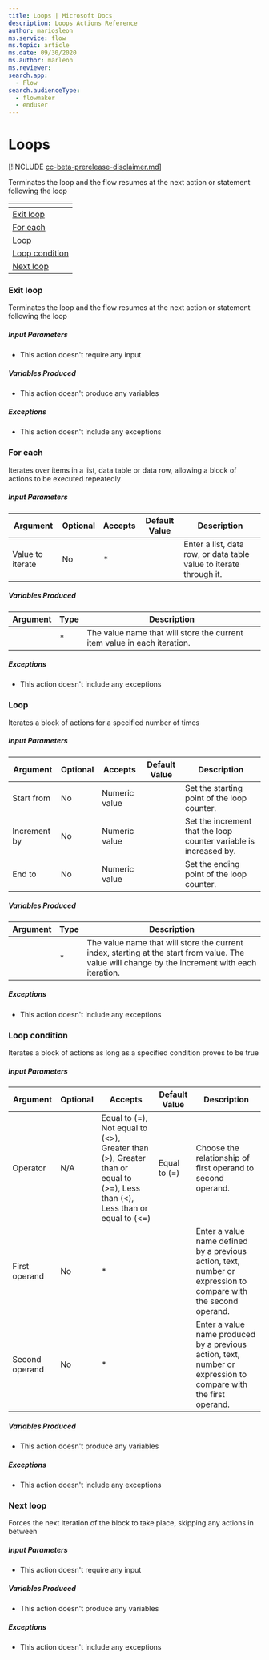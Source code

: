 ```yaml
---
title: Loops | Microsoft Docs
description: Loops Actions Reference
author: mariosleon
ms.service: flow
ms.topic: article
ms.date: 09/30/2020
ms.author: marleon
ms.reviewer:
search.app: 
  - Flow
search.audienceType: 
  - flowmaker
  - enduser
---
```


# Loops

[!INCLUDE [cc-beta-prerelease-disclaimer.md](../../../includes/cc-beta-prerelease-disclaimer.md)]

Terminates the loop and the flow resumes at the next action or statement following the loop

|<!-- --> |
|-----|
|[Exit loop](#break)|
|[For each](#foreach)|
|[Loop](#loop)|
|[Loop condition](#while)|
|[Next loop](#continue)|

### <a name="break"></a> Exit loop
Terminates the loop and the flow resumes at the next action or statement following the loop

##### Input Parameters
- This action doesn't require any input

##### Variables Produced
- This action doesn't produce any variables

##### <a name="break_onerror"></a> Exceptions
- This action doesn't include any exceptions
### <a name="foreach"></a> For each
Iterates over items in a list, data table or data row, allowing a block of actions to be executed repeatedly

##### Input Parameters
|Argument|Optional|Accepts|Default Value|Description|
|-----|-----|-----|-----|-----|
|Value to iterate|No|*||Enter a list, data row, or data table value to iterate through it.|


##### Variables Produced
|Argument|Type|Description|
|-----|-----|-----|
||*|The value name that will store the current item value in each iteration.|


##### <a name="foreach_onerror"></a> Exceptions
- This action doesn't include any exceptions
### <a name="loop"></a> Loop
Iterates a block of actions for a specified number of times

##### Input Parameters
|Argument|Optional|Accepts|Default Value|Description|
|-----|-----|-----|-----|-----|
|Start from|No|Numeric value||Set the starting point of the loop counter.|
|Increment by|No|Numeric value||Set the increment that the loop counter variable is increased by.|
|End to|No|Numeric value||Set the ending point of the loop counter.|


##### Variables Produced
|Argument|Type|Description|
|-----|-----|-----|
||*|The value name that will store the current index, starting at the start from value. The value will change by the increment with each iteration.|


##### <a name="loop_onerror"></a> Exceptions
- This action doesn't include any exceptions
### <a name="while"></a> Loop condition
Iterates a block of actions as long as a specified condition proves to be true

##### Input Parameters
|Argument|Optional|Accepts|Default Value|Description|
|-----|-----|-----|-----|-----|
|Operator|N/A|Equal to (=), Not equal to (<>), Greater than (>), Greater than or equal to (>=), Less than (<), Less than or equal to (<=)|Equal to (=)|Choose the relationship of first operand to second operand.|
|First operand|No|*||Enter a value name defined by a previous action, text, number or expression to compare with the second operand.|
|Second operand|No|*||Enter a value name produced by a previous action, text, number or expression to compare with the first operand.|


##### Variables Produced
- This action doesn't produce any variables

##### <a name="while_onerror"></a> Exceptions
- This action doesn't include any exceptions
### <a name="continue"></a> Next loop
Forces the next iteration of the block to take place, skipping any actions in between

##### Input Parameters
- This action doesn't require any input

##### Variables Produced
- This action doesn't produce any variables

##### <a name="continue_onerror"></a> Exceptions
- This action doesn't include any exceptions

